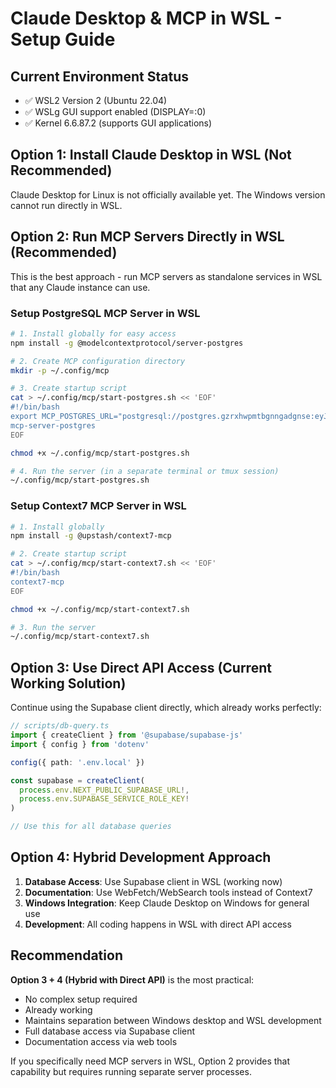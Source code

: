 # Claude Desktop & MCP in WSL - Setup Guide

## Current Environment Status
- ✅ WSL2 Version 2 (Ubuntu 22.04)
- ✅ WSLg GUI support enabled (DISPLAY=:0)
- ✅ Kernel 6.6.87.2 (supports GUI applications)

## Option 1: Install Claude Desktop in WSL (Not Recommended)

Claude Desktop for Linux is not officially available yet. The Windows version cannot run directly in WSL.

## Option 2: Run MCP Servers Directly in WSL (Recommended)

This is the best approach - run MCP servers as standalone services in WSL that any Claude instance can use.

### Setup PostgreSQL MCP Server in WSL

```bash
# 1. Install globally for easy access
npm install -g @modelcontextprotocol/server-postgres

# 2. Create MCP configuration directory
mkdir -p ~/.config/mcp

# 3. Create startup script
cat > ~/.config/mcp/start-postgres.sh << 'EOF'
#!/bin/bash
export MCP_POSTGRES_URL="postgresql://postgres.gzrxhwpmtbgnngadgnse:eyJhbGciOiJIUzI1NiIsInR5cCI6IkpXVCJ9.eyJpc3MiOiJzdXBhYmFzZSIsInJlZiI6Imd6cnhod3BtdGJnbm5nYWRnbnNlIiwicm9sZSI6InNlcnZpY2Vfcm9sZSIsImlhdCI6MTc1MjM0MTA0NiwiZXhwIjoyMDY3OTE3MDQ2fQ.T28daDatbOTmApZOa3c2RyVPPJaQdMnnHD09NlXKtww@aws-0-us-west-1.pooler.supabase.com:6543/postgres"
mcp-server-postgres
EOF

chmod +x ~/.config/mcp/start-postgres.sh

# 4. Run the server (in a separate terminal or tmux session)
~/.config/mcp/start-postgres.sh
```

### Setup Context7 MCP Server in WSL

```bash
# 1. Install globally
npm install -g @upstash/context7-mcp

# 2. Create startup script
cat > ~/.config/mcp/start-context7.sh << 'EOF'
#!/bin/bash
context7-mcp
EOF

chmod +x ~/.config/mcp/start-context7.sh

# 3. Run the server
~/.config/mcp/start-context7.sh
```

## Option 3: Use Direct API Access (Current Working Solution)

Continue using the Supabase client directly, which already works perfectly:

```typescript
// scripts/db-query.ts
import { createClient } from '@supabase/supabase-js'
import { config } from 'dotenv'

config({ path: '.env.local' })

const supabase = createClient(
  process.env.NEXT_PUBLIC_SUPABASE_URL!,
  process.env.SUPABASE_SERVICE_ROLE_KEY!
)

// Use this for all database queries
```

## Option 4: Hybrid Development Approach

1. **Database Access**: Use Supabase client in WSL (working now)
2. **Documentation**: Use WebFetch/WebSearch tools instead of Context7
3. **Windows Integration**: Keep Claude Desktop on Windows for general use
4. **Development**: All coding happens in WSL with direct API access

## Recommendation

**Option 3 + 4 (Hybrid with Direct API)** is the most practical:
- No complex setup required
- Already working
- Maintains separation between Windows desktop and WSL development
- Full database access via Supabase client
- Documentation access via web tools

If you specifically need MCP servers in WSL, Option 2 provides that capability but requires running separate server processes.